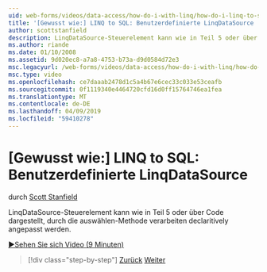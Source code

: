 ```yaml
---
uid: web-forms/videos/data-access/how-do-i-with-linq/how-do-i-linq-to-sql-custom-linqdatasource
title: '[Gewusst wie:] LINQ to SQL: Benutzerdefinierte LinqDataSource | Microsoft-Dokumentation'
author: scottstanfield
description: LinqDataSource-Steuerelement kann wie in Teil 5 oder über Code dargestellt, durch die auswählen-Methode verarbeiten declaritively angepasst werden.
ms.author: riande
ms.date: 01/10/2008
ms.assetid: 9d020ec8-a7a8-4753-b73a-d9d0584d72e3
msc.legacyurl: /web-forms/videos/data-access/how-do-i-with-linq/how-do-i-linq-to-sql-custom-linqdatasource
msc.type: video
ms.openlocfilehash: ce7daaab2478d1c5a4b67e6cec33c033e53ceafb
ms.sourcegitcommit: 0f1119340e4464720cfd16d0ff15764746ea1fea
ms.translationtype: MT
ms.contentlocale: de-DE
ms.lasthandoff: 04/09/2019
ms.locfileid: "59410278"
---
```

# <a name="how-do-i-linq-to-sql-custom-linqdatasource"></a>[Gewusst wie:] LINQ to SQL: Benutzerdefinierte LinqDataSource

durch [Scott Stanfield](https://github.com/scottstanfield)

LinqDataSource-Steuerelement kann wie in Teil 5 oder über Code dargestellt, durch die auswählen-Methode verarbeiten declaritively angepasst werden.

[&#9654;Sehen Sie sich Video (9 Minuten)](https://channel9.msdn.com/Blogs/ASP-NET-Site-Videos/how-do-i-linq-to-sql-custom-linqdatasource)

> [!div class="step-by-step"]
> [Zurück](how-do-i-linq-to-sql-linqdatasource.md)
> [Weiter](how-do-i-linq-to-sql-using-stored-procedures.md)
